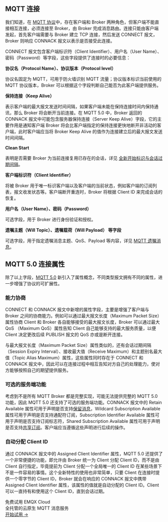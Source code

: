 ## MQTT 连接

我们知道，在 [MQTT 协议](https://www.emqx.com/zh/mqtt-guide)中，存在客户端和 Broker 两种角色，但客户端不能直接相互连接，必须连接至 Broker，由 Broker 完成消息路由。连接只能由客户端发起，首先客户端需要与 Broker 建立 TCP 连接，然后发送 CONNECT 报文，Broker 则响应 CONNACK 报文以表示是否接受此连接。

CONNECT 报文包含客户端标识符（Client Identifier）、用户名（User Name）、密码（Password）等字段，这些字段提供了连接时的必要信息：

**协议名（Protocol Name）、协议版本（Protocol level）**

协议名固定为 MQTT，可用于防火墙识别 MQTT 流量；协议版本标识当前使用的 MQTT 协议版本，Broker 可以根据这个字段判断自己能否为此客户端提供服务。

**保持连接（Keep Alive）**

表示客户端的最大报文发送时间间隔，如果客户端未能在保持连接时间内保持通讯，那么 Broker 将会断开当前连接。在 MQTT 5.0 中，Broker 返回的 CONNACK 报文中可能包含服务器保持连接（Server Keep Alive）字段，它的主要作用是通知客户端 Broker 将会比客户端指定的保持连接更快地断开非活动的客户端，此时客户端应当将 Broker Keep Alive 的值作为连接建立后的最大报文发送时间间隔。

**Clean Start**

表明是否需要 Broker 为当前连接复用已存在的会话，详见 [全新开始标识与会话过期间隔](https://www.emqx.com/zh/blog/mqtt5-new-feature-clean-start-and-session-expiry-interval)。

**客户端标识符（Client Identifier）**

将被 Broker 用于唯一标识客户端以及客户端的当前状态，例如客户端的订阅列表，报文收发状态等。客户端断开重连时，Broker 将根据 Client ID 来完成会话的恢复。

**用户名（User Name）、密码（Password）**

可选字段，用于 Broker 进行身份验证和授权。

**遗嘱主题（Will Topic）、遗嘱载荷（Will Payload） 等字段**

可选字段，用于指定遗嘱消息主题、QoS、Payload 等内容，详见 [MQTT 遗嘱消息](https://www.emqx.com/zh/blog/use-of-mqtt-will-message)。

## MQTT 5.0 连接属性

除了以上字段，[MQTT 5.0](https://www.emqx.com/zh/blog/introduction-to-mqtt-5) 新引入了属性概念，不同类型报文拥有不同的属性，进一步增强了协议的可扩展性。

### 能力协商

CONNECT 和 CONNACK 报文中新增的属性字段，主要是增强了客户端与 Broker 之间的协商能力。例如可以通过最大报文长度（Maximum Packet Size）属性协商 Client 和 Broker 各自能够接受的最大报文长度，Broker 可以通过最大 QoS （Maximum QoS）属性告知 Client 自己能够支持的最大服务质量，以便 Client 决定更改后续 PUBLISH 报文的 QoS 亦或是断开连接。

与最大报文长度（Maximum Packet Size）属性类似的，还有会话过期间隔（Session Expiry Interval）、接收最大值（Receive Maximum）和主题别名最大值（Topic Alias Maximum）属性，这些属性同时存在于 CONNECT 和 CONNACK 报文中，因此可以在连接过程中相互告知对方自己的处理能力，使对方能够按照自己的期望提供服务。

### 可选的服务端功能

考虑到不是所有 MQTT Broker 都是完整实现，可能无法提供完整的 MQTT 5.0 功能，因此 MQTT 5.0 还支持了可选的服务端功能。CONNACK 报文中的 Retain Available 属性可用于声明是否支持[保留消息](https://www.emqx.com/zh/blog/message-retention-and-message-expiration-interval-of-emqx-mqtt5-broker)，Wildcard Subscription Available 属性可用于声明是否支持通配符订阅，Subscription Identifier Available 属性可用于声明是否支持订阅标志符，Shared Subscription Available 属性可用于声明是否支持[共享订阅](https://www.emqx.com/zh/blog/introduction-to-mqtt5-protocol-shared-subscription)。客户端应当遵循这些声明进行后续的操作。

### 自动分配 Client ID

通过 CONNACK 报文中的 Assigned Client Identifier 属性，MQTT 5.0 还提供了一个非常便捷的功能，即允许由 Broker 统一为 Client 分配 Client ID，而不是由 Client 自行指定，毕竟提前为 Client 分配一个全局唯一的 Client ID 在某些场景下不是一件容易的事情。这个全新特性的使用也非常简单，只要 Client 在连接时提供一个零字节的 Client ID，Broker 就会在响应的 CONNACK 报文中携带 Assigned Client Identifier 属性，该属性的值就是自动分配的 Client ID。Client 可以一直持有和使用这个 Client ID，直到会话过期。


<section class="promotion">
    <div>
        免费试用 EMQX Cloud
        <div class="is-size-14 is-text-normal has-text-weight-normal">全托管的云原生 MQTT 消息服务</div>
    </div>
    <a href="https://accounts-zh.emqx.com/signup?continue=https://cloud.emqx.com/console/deployments/0?oper=new" class="button is-gradient px-5">开始试用 →</a >
</section>
